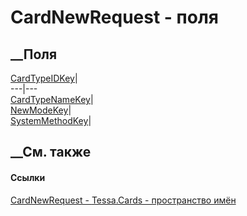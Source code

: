 # CardNewRequest - поля
##  __Поля
[CardTypeIDKey](F_Tessa_Cards_CardNewRequest_CardTypeIDKey.htm)|  
---|---  
[CardTypeNameKey](F_Tessa_Cards_CardNewRequest_CardTypeNameKey.htm)|  
[NewModeKey](F_Tessa_Cards_CardNewRequest_NewModeKey.htm)|  
[SystemMethodKey](F_Tessa_Cards_CardNewRequest_SystemMethodKey.htm)|  
## __См. также
#### Ссылки
[CardNewRequest - ](T_Tessa_Cards_CardNewRequest.htm)
[Tessa.Cards - пространство имён](N_Tessa_Cards.htm)
